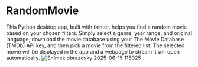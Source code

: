 # RandomMovie
This Python desktop app, built with tkinter, helps you find a random movie based on your chosen filters.
Simply select a genre, year range, and original language, download the movie database using your The Movie Database (TMDb) API key, and then pick a movie from the filtered list. The selected movie will be displayed in the app and a webpage to stream it will open automatically.
![Snímek obrazovky 2025-06-15 115025](https://github.com/user-attachments/assets/1b401c82-b71c-40ff-b5ea-9a5397739e80)
